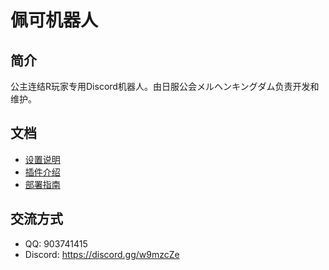 # 佩可机器人

## 简介

公主连结R玩家专用Discord机器人。由日服公会メルヘンキングダム负责开发和维护。

## 文档

- [设置说明](docs/config.md)
- [插件介绍](docs/cogs.md)
- [部署指南](docs/deployment.md)

## 交流方式

- QQ: 903741415
- Discord: https://discord.gg/w9mzcZe
